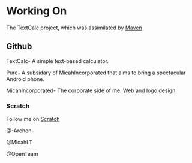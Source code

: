 # Working On

The TextCalc project, which was assimilated by [Maven](mavenlibrary.weebly.com)

## Github
TextCalc- A simple text-based calculator.

Pure- A subsidary of MicahIncorporated that aims to bring a spectacular Android phone.

MicahIncorporated- The corporate side of me.  Web and logo design.

### Scratch
Follow me on [Scratch](https://scratch.mit.edu/)

@-Archon-

@MicahLT

@OpenTeam

